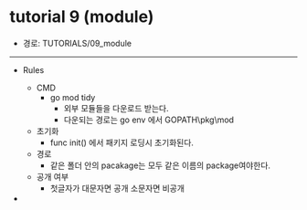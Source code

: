 # tutorial 9 (module)

- 경로: TUTORIALS/09_module


---

- Rules
  - CMD
    - go mod tidy
      - 외부 모듈들을 다운로드 받는다.
      - 다운되는 경로는 go env 에서 GOPATH\pkg\mod
  - 초기화
    - func init() 에서 패키지 로딩시 초기화된다.
  - 경로
    - 같은 폴더 안의 pacakage는 모두 같은 이름의 package여야한다.
  - 공개 여부
    - 첫글자가 대문자면 공개 소문자면 비공개

- 